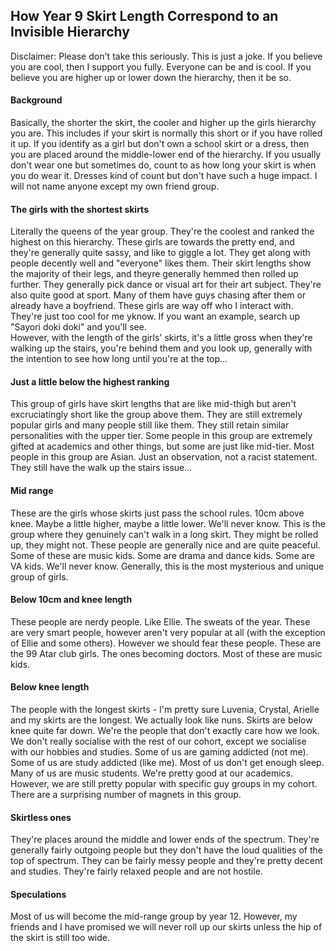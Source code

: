 <head>
  <title>Skirt Lengths ~ Hierarchy</title>
</head>
<body>
  <h2>How Year 9 Skirt Length Correspond to an Invisible Hierarchy</h2>
  <p>Disclaimer: Please don't take this seriously. This is just a joke. If you believe you are cool, then I support you fully. Everyone can be and is cool. If you believe you are higher up or lower down the hierarchy, then it be so.</p>
  <h4>Background</h4>
  <p>Basically, the shorter the skirt, the cooler and higher up the girls hierarchy you are. This includes if your skirt is normally this short or if you have rolled it up. If you identify as a girl but don't own a school skirt or a dress, then you are placed around the middle-lower end of the hierarchy. If you usually don't wear one but sometimes do, count to as how long your skirt is when you do wear it. Dresses kind of count but don't have such a huge impact. I will not name anyone except my own friend group.</p>
  <h4>The girls with the shortest skirts</h4>
  <p>Literally the queens of the year group. They're the coolest and ranked the highest on this hierarchy. These girls are towards the pretty end, and they're generally quite sassy, and like to giggle a lot. They get along with people decently well and "everyone" likes them. Their skirt lengths show the majority of their legs, and theyre generally hemmed then rolled up further. They generally pick dance or visual art for their art subject. They're also quite good at sport. Many of them have guys chasing after them or already have a boyfriend. These girls are way off who I interact with. They're just too cool for me yknow. If you want an example, search up "Sayori doki doki" and you'll see.<br>However, with the length of the girls' skirts, it's a little gross when they're walking up the stairs, you're behind them and you look up, generally with the intention to see how long until you're at the top...</p>
  <h4>Just a little below the highest ranking</h4>
  <p>This group of girls have skirt lengths that are like mid-thigh but aren't excruciatingly short like the group above them. They are still extremely popular girls and many people still like them. They still retain similar personalities with the upper tier. Some people in this group are extremely gifted at academics and other things, but some are just like mid-tier. Most people in this group are Asian. Just an observation, not a racist statement. They still have the walk up the stairs issue...</p>
  <h4>Mid range</h4>
  <p>These are the girls whose skirts just pass the school rules. 10cm above knee. Maybe a little higher, maybe a little lower. We'll never know. This is the group where they genuinely can't walk in a long skirt. They might be rolled up, they might not. These people are generally nice and are quite peaceful. Some of these are music kids. Some are drama and dance kids. Some are VA kids. We'll never know. Generally, this is the most mysterious and unique group of girls.</p>
  <h4>Below 10cm and knee length</h4>
  <p>These people are nerdy people. Like Ellie. The sweats of the year. These are very smart people, however aren't very popular at all (with the exception of Ellie and some others). However we should fear these people. These are the 99 Atar club girls. The ones becoming doctors. Most of these are music kids.</p>
  <h4>Below knee length</h4>
  <p>The people with the longest skirts - I'm pretty sure Luvenia, Crystal, Arielle and my skirts are the longest. We actually look like nuns. Skirts are below knee quite far down. We're the people that don't exactly care how we look. We don't really socialise with the rest of our cohort, except we socialise with our hobbies and studies. Some of us are gaming addicted (not me). Some of us are study addicted (like me). Most of us don't get enough sleep. Many of us are music students. We're pretty good at our academics. However, we are still pretty popular with specific guy groups in my cohort. There are a surprising number of magnets in this group.</p>
  <h4>Skirtless ones</h4>
  <p>They're places around the middle and lower ends of the spectrum. They're generally fairly outgoing people but they don't have the loud qualities of the top of spectrum. They can be fairly messy people and they're pretty decent and studies. They're fairly relaxed people and are not hostile.</p>
  <h4>Speculations</h4>
  <p>Most of us will become the mid-range group by year 12. However, my friends and I have promised we will never roll up our skirts unless the hip of the skirt is still too wide.</p>
</body>